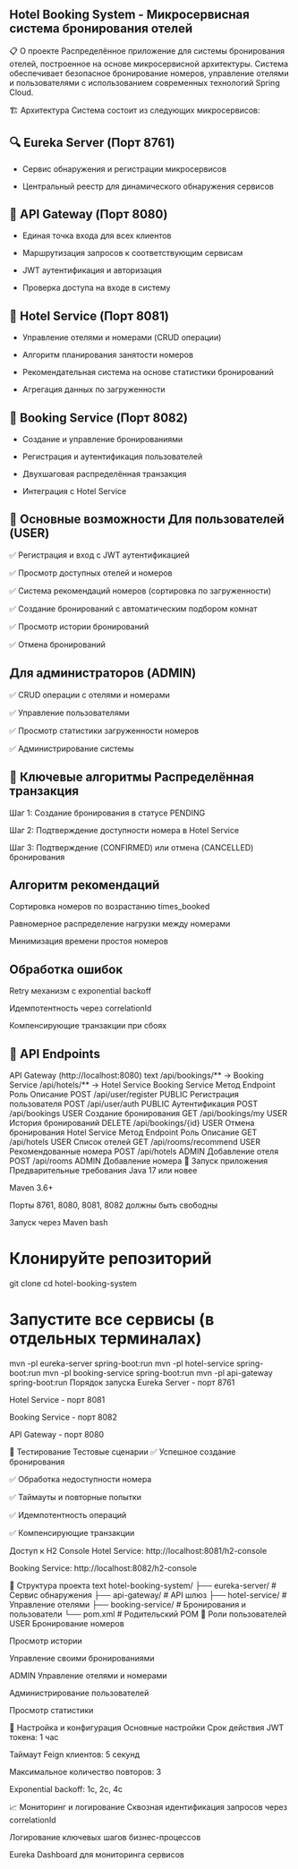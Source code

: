 Hotel Booking System - Микросервисная система бронирования отелей
--

📋 О проекте
Распределённое приложение для системы бронирования отелей, построенное на основе микросервисной архитектуры. Система обеспечивает безопасное бронирование номеров, управление отелями и пользователями с использованием современных технологий Spring Cloud.



🏗️ Архитектура
Система состоит из следующих микросервисов:

🔍 Eureka Server (Порт 8761)
-
* Сервис обнаружения и регистрации микросервисов

* Центральный реестр для динамического обнаружения сервисов

🚪 API Gateway (Порт 8080)
-
* Единая точка входа для всех клиентов

* Маршрутизация запросов к соответствующим сервисам

* JWT аутентификация и авторизация

* Проверка доступа на входе в систему

🏨 Hotel Service (Порт 8081)
-
* Управление отелями и номерами (CRUD операции)

* Алгоритм планирования занятости номеров

* Рекомендательная система на основе статистики бронирований

* Агрегация данных по загруженности

📅 Booking Service (Порт 8082)
-
* Создание и управление бронированиями

* Регистрация и аутентификация пользователей

* Двухшаговая распределённая транзакция

* Интеграция с Hotel Service

🚀 Основные возможности Для пользователей (USER)
--
✅ Регистрация и вход с JWT аутентификацией

✅ Просмотр доступных отелей и номеров

✅ Система рекомендаций номеров (сортировка по загруженности)

✅ Создание бронирований с автоматическим подбором комнат

✅ Просмотр истории бронирований

✅ Отмена бронирований

Для администраторов (ADMIN)
--
✅ CRUD операции с отелями и номерами

✅ Управление пользователями

✅ Просмотр статистики загруженности номеров

✅ Администрирование системы


🔄 Ключевые алгоритмы Распределённая транзакция
--
Шаг 1: Создание бронирования в статусе PENDING

Шаг 2: Подтверждение доступности номера в Hotel Service

Шаг 3: Подтверждение (CONFIRMED) или отмена (CANCELLED) бронирования

Алгоритм рекомендаций
--
Сортировка номеров по возрастанию times_booked

Равномерное распределение нагрузки между номерами

Минимизация времени простоя номеров

Обработка ошибок
--
Retry механизм с exponential backoff

Идемпотентность через correlationId

Компенсирующие транзакции при сбоях

🎯 API Endpoints
--
API Gateway (http://localhost:8080)
text
/api/bookings/**  → Booking Service
/api/hotels/**    → Hotel Service
Booking Service
Метод	Endpoint	Роль	Описание
POST	/api/user/register	PUBLIC	Регистрация пользователя
POST	/api/user/auth	PUBLIC	Аутентификация
POST	/api/bookings	USER	Создание бронирования
GET	/api/bookings/my	USER	История бронирований
DELETE	/api/bookings/{id}	USER	Отмена бронирования
Hotel Service
Метод	Endpoint	Роль	Описание
GET	/api/hotels	USER	Список отелей
GET	/api/rooms/recommend	USER	Рекомендованные номера
POST	/api/hotels	ADMIN	Добавление отеля
POST	/api/rooms	ADMIN	Добавление номера
🚀 Запуск приложения
Предварительные требования
Java 17 или новее

Maven 3.6+

Порты 8761, 8080, 8081, 8082 должны быть свободны

Запуск через Maven
bash
# Клонируйте репозиторий
git clone <repository-url>
cd hotel-booking-system

# Запустите все сервисы (в отдельных терминалах)
mvn -pl eureka-server spring-boot:run
mvn -pl hotel-service spring-boot:run
mvn -pl booking-service spring-boot:run
mvn -pl api-gateway spring-boot:run
Порядок запуска
Eureka Server - порт 8761

Hotel Service - порт 8081

Booking Service - порт 8082

API Gateway - порт 8080

🧪 Тестирование
Тестовые сценарии
✅ Успешное создание бронирования

✅ Обработка недоступности номера

✅ Таймауты и повторные попытки

✅ Идемпотентность операций

✅ Компенсирующие транзакции

Доступ к H2 Console
Hotel Service: http://localhost:8081/h2-console

Booking Service: http://localhost:8082/h2-console

📁 Структура проекта
text
hotel-booking-system/
├── eureka-server/          # Сервис обнаружения
├── api-gateway/           # API шлюз
├── hotel-service/         # Управление отелями
├── booking-service/       # Бронирования и пользователи
└── pom.xml               # Родительский POM
👥 Роли пользователей
USER
Бронирование номеров

Просмотр истории

Управление своими бронированиями

ADMIN
Управление отелями и номерами

Администрирование пользователей

Просмотр статистики

🔧 Настройка и конфигурация
Основные настройки
Срок действия JWT токена: 1 час

Таймаут Feign клиентов: 5 секунд

Максимальное количество повторов: 3

Exponential backoff: 1с, 2с, 4с

📈 Мониторинг и логирование
Сквозная идентификация запросов через correlationId

Логирование ключевых шагов бизнес-процессов

Eureka Dashboard для мониторинга сервисов



